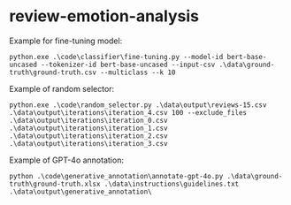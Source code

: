 # review-emotion-analysis

Example for fine-tuning model:

```python.exe .\code\classifier\fine-tuning.py --model-id bert-base-uncased --tokenizer-id bert-base-uncased --input-csv .\data\ground-truth\ground-truth.csv --multiclass --k 10```

Example of random selector:

```python.exe .\code\random_selector.py .\data\output\reviews-15.csv .\data\output\iterations\iteration_4.csv 100 --exclude_files .\data\output\iterations\iteration_0.csv .\data\output\iterations\iteration_1.csv .\data\output\iterations\iteration_2.csv .\data\output\iterations\iteration_3.csv```

Example of GPT-4o annotation:

```python .\code\generative_annotation\annotate-gpt-4o.py .\data\ground-truth\ground-truth.xlsx .\data\instructions\guidelines.txt .\data\output\generative_annotation\```

